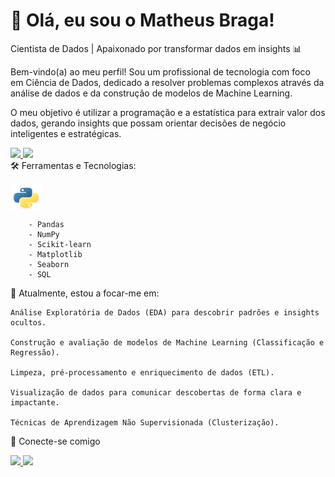 # 👋 Olá, eu sou o Matheus Braga!
Cientista de Dados | Apaixonado por transformar dados em insights 📊

Bem-vindo(a) ao meu perfil! Sou um profissional de tecnologia com foco em Ciência de Dados, dedicado a resolver problemas complexos através da análise de dados e da construção de modelos de Machine Learning.

O meu objetivo é utilizar a programação e a estatística para extrair valor dos dados, gerando insights que possam orientar decisões de negócio inteligentes e estratégicas.

<div>
<a href="https://github.com/matheuskbraga">
<img height="180em" src="https://github-readme-stats.vercel.app/api?username=matheuskbraga&show_icons=true&theme=tokyonight&include_all_commits=true&count_private=true" />
<img height="180em" src="https://github-readme-stats.vercel.app/api/top-langs/?username=matheuskbraga&layout=compact&langs_count=6&theme=tokyonight" />
</a>
</div>
🛠️ Ferramentas e Tecnologias:
<br>
<br>
<img align="center" alt="Python" height="40" width="50" src="https://raw.githubusercontent.com/devicons/devicon/master/icons/python/python-original.svg" />
        
        - Pandas
        - NumPy
        - Scikit-learn
        - Matplotlib
        - Seaborn
        - SQL
        
</div>
🚀 Atualmente, estou a focar-me em:

    Análise Exploratória de Dados (EDA) para descobrir padrões e insights ocultos.

    Construção e avaliação de modelos de Machine Learning (Classificação e Regressão).

    Limpeza, pré-processamento e enriquecimento de dados (ETL).

    Visualização de dados para comunicar descobertas de forma clara e impactante.

    Técnicas de Aprendizagem Não Supervisionada (Clusterização).

📣 Conecte-se comigo

<div>
<a href="https://www.linkedin.com/in/matheus-braga-cc" target="_blank">
<img src="https://img.shields.io/badge/-LinkedIn-%230077B5?style=for-the-badge&logo=linkedin&logoColor=white" />
</a>
<a href="https://instagram.com/matheuskbraga" target="_blank">
<img src="https://img.shields.io/badge/-Instagram-%23E4405F?style=for-the-badge&logo=instagram&logoColor=white" />
</a>
</div>

